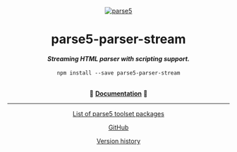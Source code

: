 <p align="center">
    <a href="https://github.com/inikulin/parse5">
        <img src="https://raw.github.com/inikulin/parse5/master/media/logo.png" alt="parse5" />
    </a>
</p>

<div align="center">
<h1>parse5-parser-stream</h1>
<i><b>Streaming HTML parser with scripting support.</b></i>
</div>
<br>

<div align="center">
<code>npm install --save parse5-parser-stream</code>
</div>
<br>

<p align="center">
  📖 <a href="https://parse5.js.org/modules/parse5_parser_stream.html"><b>Documentation</b></a> 📖
</p>

---

<p align="center">
  <a href="https://github.com/inikulin/parse5/tree/master/docs/list-of-packages.md">List of parse5 toolset packages</a>
</p>

<p align="center">
    <a href="https://github.com/inikulin/parse5">GitHub</a>
</p>

<p align="center">
    <a href="https://github.com/inikulin/parse5/releases">Version history</a>
</p>
